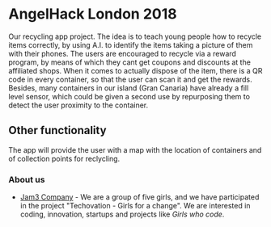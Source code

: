 # AngelHack London 2018

Our recycling app project. The idea is to teach young people how to recycle items correctly, by using A.I. to identify the items taking a picture of them with their phones. The users are encouraged to recycle via a reward program, by means of which they cant get coupons and discounts at the affiliated shops. 
When it comes to actually dispose of the item, there is a QR code in every container, so that the user can scan it and get the rewards. 
Besides, many containers in our island (Gran Canaria) have already a fill level sensor, which could be given a second use by repurposing them to detect the user proximity to the container.

## Other functionality

The app will provide the user with a map with the location of containers and of collection points for reclycling.

### About us

* [Jam3 Company](http://www.jam3.company) - We are a group of five girls, and we have participated in the project "Techovation - Girls for a change". We are interested in coding, innovation, startups and projects like *Girls who code*. 
